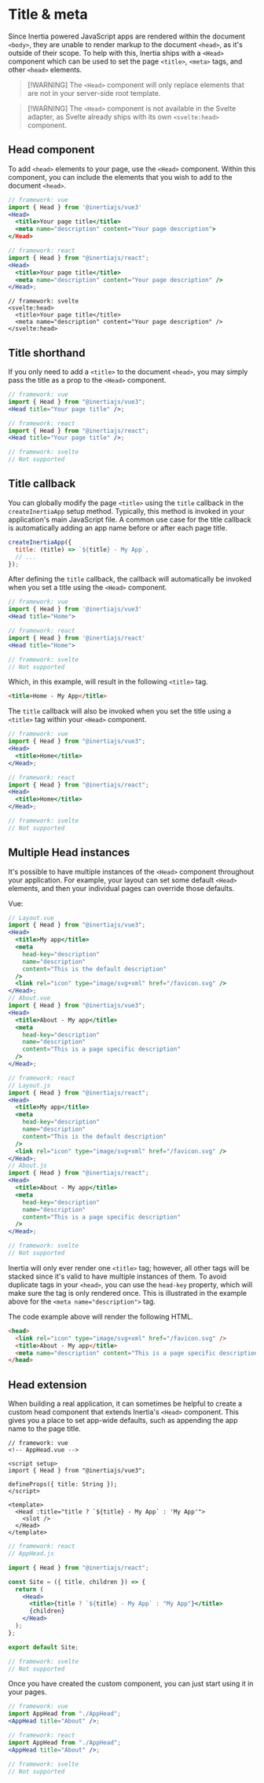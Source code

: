 # Title &amp; meta

Since Inertia powered JavaScript apps are rendered within the document `<body>`, they are unable to render markup to the document `<head>`, as it's outside of their scope. To help with this, Inertia ships with a `<Head>` component which can be used to set the page `<title>`, `<meta>` tags, and other `<head>` elements.

> [!WARNING] The `<Head>` component will only replace elements that are not in your server-side root template.

> [!WARNING] The `<Head>` component is not available in the Svelte adapter, as Svelte already ships with its own `<svelte:head>` component.

## Head component

To add `<head>` elements to your page, use the `<Head>` component. Within this component, you can include the elements that you wish to add to the document `<head>`.

```jsx
// framework: vue
import { Head } from '@inertiajs/vue3'
<Head>
  <title>Your page title</title>
  <meta name="description" content="Your page description">
</Head>
```

```jsx
// framework: react
import { Head } from "@inertiajs/react";
<Head>
  <title>Your page title</title>
  <meta name="description" content="Your page description" />
</Head>;
```

```svelte
// framework: svelte
<svelte:head>
  <title>Your page title</title>
  <meta name="description" content="Your page description" />
</svelte:head>
```

## Title shorthand

If you only need to add a `<title>` to the document `<head>`, you may simply pass the title as a prop to the `<Head>` component.

```jsx
// framework: vue
import { Head } from "@inertiajs/vue3";
<Head title="Your page title" />;
```

```jsx
// framework: react
import { Head } from "@inertiajs/react";
<Head title="Your page title" />;
```

```js
// framework: svelte
// Not supported
```

## Title callback

You can globally modify the page `<title>` using the `title` callback in the `createInertiaApp` setup method. Typically, this method is invoked in your application's main JavaScript file. A common use case for the title callback is automatically adding an app name before or after each page title.

```js
createInertiaApp({
  title: (title) => `${title} - My App`,
  // ...
});
```

After defining the `title` callback, the callback will automatically be invoked when you set a title using the `<Head>` component.

```jsx
// framework: vue
import { Head } from '@inertiajs/vue3'
<Head title="Home">
```

```jsx
// framework: react
import { Head } from '@inertiajs/react'
<Head title="Home">
```

```js
// framework: svelte
// Not supported
```

Which, in this example, will result in the following `<title>` tag.

```html
<title>Home - My App</title>
```

The `title` callback will also be invoked when you set the title using a `<title>` tag within your `<Head>` component.

```jsx
// framework: vue
import { Head } from "@inertiajs/vue3";
<Head>
  <title>Home</title>
</Head>;
```

```jsx
// framework: react
import { Head } from "@inertiajs/react";
<Head>
  <title>Home</title>
</Head>;
```

```js
// framework: svelte
// Not supported
```

## Multiple Head instances

It's possible to have multiple instances of the `<Head>` component throughout your application. For example, your layout can set some default `<Head>` elements, and then your individual pages can override those defaults.

Vue:

```jsx
// Layout.vue
import { Head } from "@inertiajs/vue3";
<Head>
  <title>My app</title>
  <meta
    head-key="description"
    name="description"
    content="This is the default description"
  />
  <link rel="icon" type="image/svg+xml" href="/favicon.svg" />
</Head>;
// About.vue
import { Head } from "@inertiajs/vue3";
<Head>
  <title>About - My app</title>
  <meta
    head-key="description"
    name="description"
    content="This is a page specific description"
  />
</Head>;
```

```jsx
// framework: react
// Layout.js
import { Head } from "@inertiajs/react";
<Head>
  <title>My app</title>
  <meta
    head-key="description"
    name="description"
    content="This is the default description"
  />
  <link rel="icon" type="image/svg+xml" href="/favicon.svg" />
</Head>;
// About.js
import { Head } from "@inertiajs/react";
<Head>
  <title>About - My app</title>
  <meta
    head-key="description"
    name="description"
    content="This is a page specific description"
  />
</Head>;
```

```js
// framework: svelte
// Not supported
```

Inertia will only ever render one `<title>` tag; however, all other tags will be stacked since it's valid to have multiple instances of them. To avoid duplicate tags in your `<head>`, you can use the `head-key` property, which will make sure the tag is only rendered once. This is illustrated in the example above for the `<meta name="description">` tag.

The code example above will render the following HTML.

```html
<head>
  <link rel="icon" type="image/svg+xml" href="/favicon.svg" />
  <title>About - My app</title>
  <meta name="description" content="This is a page specific description" />
</head>
```

## Head extension

When building a real application, it can sometimes be helpful to create a custom head component that extends Inertia's `<Head>` component. This gives you a place to set app-wide defaults, such as appending the app name to the page title.

```vue
// framework: vue
<!-- AppHead.vue -->

<script setup>
import { Head } from "@inertiajs/vue3";

defineProps({ title: String });
</script>

<template>
  <Head :title="title ? `${title} - My App` : 'My App'">
    <slot />
  </Head>
</template>
```

```jsx
// framework: react
// AppHead.js

import { Head } from "@inertiajs/react";

const Site = ({ title, children }) => {
  return (
    <Head>
      <title>{title ? `${title} - My App` : "My App"}</title>
      {children}
    </Head>
  );
};

export default Site;
```

```js
// framework: svelte
// Not supported
```

Once you have created the custom component, you can just start using it in your pages.

```jsx
// framework: vue
import AppHead from "./AppHead";
<AppHead title="About" />;
```

```jsx
// framework: react
import AppHead from "./AppHead";
<AppHead title="About" />;
```

```js
// framework: svelte
// Not supported
```
